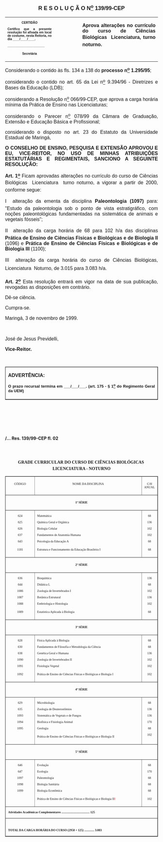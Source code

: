 <BODY>

<B><FONT FACE="Arial" SIZE=4><P ALIGN="CENTER"></P>
<P ALIGN="CENTER">R E S O L U &Ccedil; &Atilde; O  N<U><SUP>o</U></SUP> 139/99-CEP</P>
</B></FONT><FONT FACE="Arial"><P ALIGN="JUSTIFY"></P></FONT>
<TABLE CELLSPACING=0 BORDER=0 CELLPADDING=7 WIDTH=621>
<TR><TD WIDTH="32%" VALIGN="TOP">
<B><FONT FACE="Arial" SIZE=1><P ALIGN="CENTER">CERTID&Atilde;O</P>
<P ALIGN="JUSTIFY">   Certifico que a presente resolu&ccedil;&atilde;o foi afixada em local de costume, nesta Reitoria, no dia ____/____/____.</P>
<P ALIGN="JUSTIFY"></P>
<P ALIGN="JUSTIFY">______________________</P>
<P ALIGN="CENTER">Secret&aacute;ria</B></FONT></TD>
<TD WIDTH="17%" VALIGN="TOP">&nbsp;</TD>
<TD WIDTH="52%" VALIGN="TOP">
<B><FONT FACE="Arial" SIZE=3><P ALIGN="JUSTIFY">Aprova altera&ccedil;&otilde;es no curr&iacute;culo do curso de Ci&ecirc;ncias Biol&oacute;gicas  Licenciatura, turno noturno.</B></FONT></TD>
</TR>
</TABLE>

<FONT FACE="Arial" SIZE=3><P ALIGN="JUSTIFY"></P>
<P ALIGN="JUSTIFY">&#9;Considerando o contido &agrave;s fls. 134 a 138 do <B>processo n<U><SUP>o</U></SUP> 1.295/95</B>;</P>
<P ALIGN="JUSTIFY">&#9;considerando o contido no art. 65 da Lei n<U><SUP>o</U></SUP> 9.394/96 - Diretrizes e Bases da Educa&ccedil;&atilde;o (LDB);</P>
<P ALIGN="JUSTIFY">&#9;considerando a Resolu&ccedil;&atilde;o n<U><SUP>o</U></SUP> 066/99-CEP, que aprova a carga hor&aacute;ria m&iacute;nima da Pr&aacute;tica de Ensino nas Licenciaturas;</P>
<P ALIGN="JUSTIFY">&#9;considerando o Parecer n<U><SUP>o</U></SUP> 078/99 da C&acirc;mara de Gradua&ccedil;&atilde;o, Extens&atilde;o e Educa&ccedil;&atilde;o B&aacute;sica e Profissional;</P>
<P ALIGN="JUSTIFY">&#9;considerando o disposto no art. 23 do Estatuto da Universidade Estadual de Maring&aacute;,</P>
<P ALIGN="JUSTIFY"></P>
<B><P ALIGN="JUSTIFY">O CONSELHO DE ENSINO, PESQUISA E EXTENS&Atilde;O APROVOU E EU, VICE-REITOR, NO USO DE MINHAS ATRIBUI&Ccedil;&Otilde;ES ESTATUT&Aacute;RIAS E REGIMENTAIS, SANCIONO A SEGUINTE RESOLU&Ccedil;&Atilde;O:</P>
</B><P ALIGN="JUSTIFY"></P>
<P ALIGN="JUSTIFY">&#9;<B>Art. 1<U><SUP>o</B></U></SUP> Ficam aprovadas altera&ccedil;&otilde;es no curr&iacute;culo do curso de Ci&ecirc;ncias Biol&oacute;gicas  Licenciatura  turno noturno, a vigorar a partir de 2000, conforme segue:</P>
<P ALIGN="JUSTIFY">I  altera&ccedil;&atilde;o da ementa da disciplina <B>Paleontologia (1097)</B> para: &quot;Estudo da paleontologia sob o ponto de vista estratigr&aacute;fico, com no&ccedil;&otilde;es paleontol&oacute;gicas fundamentadas na sistem&aacute;tica de animais e vegetais f&oacute;sseis&quot;;</P>
<P ALIGN="JUSTIFY">II  altera&ccedil;&atilde;o da carga hor&aacute;ria de 68 para 102 h/a das disciplinas <B>Pr&aacute;tica de Ensino de Ci&ecirc;ncias F&iacute;sicas e Biol&oacute;gicas e de Biologia II</B> (1096) e <B>Pr&aacute;tica de Ensino de Ci&ecirc;ncias F&iacute;sicas e Biol&oacute;gicas e de Biologia III</B> (1100);</P>
<P ALIGN="JUSTIFY">III  altera&ccedil;&atilde;o da carga hor&aacute;ria do curso de Ci&ecirc;ncias Biol&oacute;gicas, Licenciatura  Noturno, de 3.015 para 3.083 h/a.</P>
<P ALIGN="JUSTIFY">&#9;<B>Art. 2<U><SUP>o</B></U></SUP> Esta resolu&ccedil;&atilde;o entrar&aacute; em vigor na data de sua publica&ccedil;&atilde;o, revogadas as disposi&ccedil;&otilde;es em contr&aacute;rio.</P>
<P ALIGN="JUSTIFY">&#9;D&ecirc;-se ci&ecirc;ncia.</P>
<P ALIGN="JUSTIFY">&#9;Cumpra-se.</P>
<P ALIGN="JUSTIFY">Maring&aacute;, 3 de novembro de 1999.</P>
<P ALIGN="JUSTIFY"></P>
<P ALIGN="JUSTIFY">&nbsp;</P>
<P ALIGN="JUSTIFY">Jos&eacute; de Jesus Previdelli,</P>
<B><P ALIGN="JUSTIFY">Vice-Reitor.</P>
</B></FONT><FONT SIZE=3>
</FONT><FONT FACE="Arial"><P ALIGN="JUSTIFY">&nbsp;</P></FONT>
<TABLE BORDER CELLSPACING=1 CELLPADDING=4 WIDTH=212>
<TR><TD VALIGN="TOP">
<B><FONT FACE="Arial"><P ALIGN="JUSTIFY">ADVERT&Ecirc;NCIA:</P>
</FONT><FONT FACE="Arial" SIZE=2><P ALIGN="JUSTIFY">O prazo recursal termina em ___/___/___. (art. 175 - § 1<U><SUP>o</U></SUP> do Regimento Geral da UEM)</B></FONT></TD>
</TR>
</TABLE>

<FONT FACE="Arial"><P ALIGN="JUSTIFY"></P>
</FONT><FONT SIZE=3><P>&nbsp;</P>
<P>&nbsp;</P>
</FONT><FONT SIZE=2><P>&nbsp;</P>
</FONT><B><P>/... Res. 139/99-CEP&#9;&#9;&#9;&#9;&#9;&#9;&#9;             &#9;     fl. 02</P>
<FONT FACE="Arial Narrow" SIZE=1><P ALIGN="CENTER"></P>
<P ALIGN="CENTER">&nbsp;</P>
<P ALIGN="CENTER">&nbsp;</P>
</FONT><FONT FACE="Arial Narrow"><P ALIGN="CENTER">GRADE CURRICULAR DO CURSO DE CI&Ecirc;NCIAS BIOL&Oacute;GICAS   LICENCIATURA - NOTURNO</P>
</FONT><FONT FACE="Arial Narrow" SIZE=1><P ALIGN="CENTER"></P></B></FONT>
<P ALIGN="CENTER"><CENTER><TABLE BORDER CELLSPACING=4 CELLPADDING=7 WIDTH=556>
<TR><TD WIDTH="19%" VALIGN="TOP">
<FONT FACE="Arial Narrow" SIZE=1><P ALIGN="CENTER">C&Oacute;DIGO</FONT></TD>
<TD WIDTH="70%" VALIGN="TOP">
<FONT FACE="Arial Narrow" SIZE=1><P ALIGN="CENTER">NOME DA DISCIPLINA</FONT></TD>
<TD WIDTH="10%" VALIGN="TOP">
<FONT FACE="Arial Narrow" SIZE=1><P ALIGN="CENTER">C/H ANUAL</FONT></TD>
</TR>
<TR><TD VALIGN="TOP" COLSPAN=3>
<B><FONT FACE="Arial Narrow" SIZE=1><P ALIGN="CENTER">1ª S&Eacute;RIE</B></FONT></TD>
</TR>
<TR><TD WIDTH="19%" VALIGN="TOP">
<FONT FACE="Arial Narrow" SIZE=1><P ALIGN="CENTER">624</P>
<P ALIGN="CENTER">625</P>
<P ALIGN="CENTER">626</P>
<P ALIGN="CENTER">637</P>
<P ALIGN="CENTER">643</P>
<P ALIGN="CENTER">1181</FONT></TD>
<TD WIDTH="70%" VALIGN="TOP">
<FONT FACE="Arial Narrow" SIZE=1><P>Matem&aacute;tica</P>
<P>Qu&iacute;mica Geral e Org&acirc;nica</P>
<P>Biologia Celular</P>
<P>Fundamentos de Anatomia Humana</P>
<P>Psicologia da Educa&ccedil;&atilde;o A</P>
<P ALIGN="JUSTIFY">Estrutura e Funcionamento da Educa&ccedil;&atilde;o Brasileira I</FONT></TD>
<TD WIDTH="10%" VALIGN="TOP">
<FONT FACE="Arial Narrow" SIZE=1><P ALIGN="CENTER">68</P>
<P ALIGN="CENTER">136</P>
<P ALIGN="CENTER">102</P>
<P ALIGN="CENTER">102</P>
<P ALIGN="CENTER">68</P>
<P ALIGN="CENTER">68</FONT></TD>
</TR>
<TR><TD VALIGN="TOP" COLSPAN=3>
<B><FONT FACE="Arial Narrow" SIZE=1><P ALIGN="CENTER">2ª S&Eacute;RIE</B></FONT></TD>
</TR>
<TR><TD WIDTH="19%" VALIGN="TOP">
<FONT FACE="Arial Narrow" SIZE=1><P ALIGN="CENTER">636</P>
<P ALIGN="CENTER">644</P>
<P ALIGN="CENTER">1086</P>
<P ALIGN="CENTER">1087</P>
<P ALIGN="CENTER">1088</P>
<P ALIGN="CENTER">1089</FONT></TD>
<TD WIDTH="70%" VALIGN="TOP">
<FONT FACE="Arial Narrow" SIZE=1><P>Bioqu&iacute;mica</P>
<P>Did&aacute;tica L</P>
<P>Zoologia de Invertebrados I</P>
<P>Bot&acirc;nica Estrutural</P>
<P>Embriologia e Histologia</P>
<P>Estat&iacute;stica Aplicada &agrave; Biologia</FONT></TD>
<TD WIDTH="10%" VALIGN="TOP">
<FONT FACE="Arial Narrow" SIZE=1><P ALIGN="CENTER">136</P>
<P ALIGN="CENTER">68</P>
<P ALIGN="CENTER">102</P>
<P ALIGN="CENTER">136</P>
<P ALIGN="CENTER">102</P>
<P ALIGN="CENTER">68</FONT></TD>
</TR>
<TR><TD VALIGN="TOP" COLSPAN=3>
<B><FONT FACE="Arial Narrow" SIZE=1><P ALIGN="CENTER">3ª S&Eacute;RIE</B></FONT></TD>
</TR>
<TR><TD WIDTH="19%" VALIGN="TOP">
<FONT FACE="Arial Narrow" SIZE=1><P ALIGN="CENTER">628</P>
<P ALIGN="CENTER">630</P>
<P ALIGN="CENTER">638</P>
<P ALIGN="CENTER">1090</P>
<P ALIGN="CENTER">1091</P>
<P ALIGN="CENTER">1092</FONT></TD>
<TD WIDTH="70%" VALIGN="TOP">
<FONT FACE="Arial Narrow" SIZE=1><P>F&iacute;sica Aplicada &agrave; Biologia</P>
<P ALIGN="JUSTIFY">Fundamentos de Filosofia e Metodologia da Ci&ecirc;ncia</P>
<P>Gen&eacute;tica Geral e Humana</P>
<P>Zoologia de Invertebrados II</P>
<P>Fisiologia Vegetal</P>
<P ALIGN="JUSTIFY">Pr&aacute;tica de Ensino de Ci&ecirc;ncias F&iacute;sicas e Biol&oacute;gicas e Biologia I</FONT></TD>
<TD WIDTH="10%" VALIGN="TOP">
<FONT FACE="Arial Narrow" SIZE=1><P ALIGN="CENTER">68</P>
<P ALIGN="CENTER">68</P>
<P ALIGN="CENTER">136</P>
<P ALIGN="CENTER">102</P>
<P ALIGN="CENTER">102</P>
<P ALIGN="CENTER">102</FONT></TD>
</TR>
<TR><TD VALIGN="TOP" COLSPAN=3>
<B><FONT FACE="Arial Narrow" SIZE=1><P ALIGN="CENTER">4ª S&Eacute;RIE</B></FONT></TD>
</TR>
<TR><TD WIDTH="19%" VALIGN="TOP">
<FONT FACE="Arial Narrow" SIZE=1><P ALIGN="CENTER">629</P>
<P ALIGN="CENTER">635</P>
<P ALIGN="CENTER">1093</P>
<P ALIGN="CENTER">1094</P>
<P ALIGN="CENTER">1095</P>
<P ALIGN="CENTER"></FONT></TD>
<TD WIDTH="70%" VALIGN="TOP">
<FONT FACE="Arial Narrow" SIZE=1><P>Microbiologia</P>
<P>Zoologia de Deuterost&ocirc;mios</P>
<P>Sistem&aacute;tica de Vegetais e de Fungos</P>
<P>Biof&iacute;sica e Fisiologia Animal</P>
<P>Geologia</P>
<P ALIGN="JUSTIFY">Pr&aacute;tica de Ensino de Ci&ecirc;ncias F&iacute;sicas e Biol&oacute;gicas e Biologia II</FONT></TD>
<TD WIDTH="10%" VALIGN="TOP">
<FONT FACE="Arial Narrow" SIZE=1><P ALIGN="CENTER">68</P>
<P ALIGN="CENTER">136</P>
<P ALIGN="CENTER">136</P>
<P ALIGN="CENTER">170</P>
<P ALIGN="CENTER">68</P>
<P ALIGN="CENTER">102</P>
</FONT><FONT FACE="Arial Narrow" SIZE=1 COLOR="#ff0000"><P ALIGN="CENTER"></FONT></TD>
</TR>
<TR><TD VALIGN="TOP" COLSPAN=3 HEIGHT=2>
<B><FONT FACE="Arial Narrow" SIZE=1><P ALIGN="CENTER">5ª S&Eacute;RIE</B></FONT></TD>
</TR>
<TR><TD WIDTH="19%" VALIGN="TOP">
<FONT FACE="Arial Narrow" SIZE=1><P ALIGN="CENTER">646</P>
<P ALIGN="CENTER">647</P>
<P ALIGN="CENTER">1097</P>
<P ALIGN="CENTER">1098</P>
<P ALIGN="CENTER">1099</P>
<P ALIGN="CENTER"></FONT></TD>
<TD WIDTH="70%" VALIGN="TOP">
<FONT FACE="Arial Narrow" SIZE=1><P>Evolu&ccedil;&atilde;o</P>
<P>Ecologia</P>
<P>Paleontologia</P>
<P>Biologia Sanit&aacute;ria</P>
<P>Biologia Econ&ocirc;mica</P>
<P ALIGN="JUSTIFY">Pr&aacute;tica de Ensino de Ci&ecirc;ncias F&iacute;sicas e Biol&oacute;gicas e Biologia II</FONT><FONT FACE="Arial Narrow" SIZE=1 COLOR="#ff0000">I</FONT></TD>
<TD WIDTH="10%" VALIGN="TOP">
<FONT FACE="Arial Narrow" SIZE=1><P ALIGN="CENTER">68</P>
<P ALIGN="CENTER">170</P>
<P ALIGN="CENTER">68</P>
<P ALIGN="CENTER">68</P>
<P ALIGN="CENTER">68</P>
<P ALIGN="CENTER">102</FONT></TD>
</TR>
<TR><TD VALIGN="TOP" COLSPAN=3>
<B><FONT FACE="Arial Narrow" SIZE=1>
<P>Atividades Acad&ecirc;micas Complementares ..................................... 125</P>
</B></FONT></TD>
</TR>
<TR><TD VALIGN="TOP" COLSPAN=3>
<B><FONT FACE="Arial Narrow" SIZE=1><P>&nbsp;</P>
<P>TOTAL DA CARGA HOR&Aacute;RIA DO CURSO (2958 + 125) ............. 3.083</P>
</B></FONT></TD>
</TR>
</TABLE>
</CENTER></P>

<P ALIGN="JUSTIFY">&nbsp;</P>
<P ALIGN="JUSTIFY">&nbsp;</P>
<FONT SIZE=3><P>&nbsp;</P>
<P>&nbsp;</P>
<P>&nbsp;</P></FONT></BODY>
